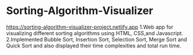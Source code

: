 # Sorting-Algorithm-Visualizer
https://sorting-algorithm-visualizer-project.netlify.app 
1.Web app for visualizing different sorting algorithms using HTML, CSS,and Javascript.<br />
2.Implemented Bubble Sort, Insertion Sort, Selection Sort, Merge Sort and Quick Sort and also displayed their time complexities and total run time.
